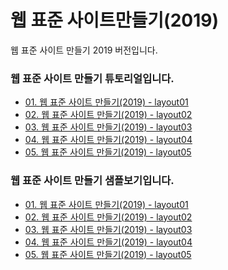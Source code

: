# 웹 표준 사이트만들기(2019)
웹 표준 사이트 만들기 2019 버전입니다.

<h3>웹 표준 사이트 만들기 튜토리얼입니다.</h3>
<ul>
    <li><a href="http://wtss.tistory.com/168">01. 웹 표준 사이트 만들기(2019) - layout01</a></li>
    <li><a href="http://wtss.tistory.com/169">02. 웹 표준 사이트 만들기(2019) - layout02</a></li>
    <li><a href="http://wtss.tistory.com/170">03. 웹 표준 사이트 만들기(2019) - layout03</a></li>
    <li><a href="http://wtss.tistory.com/171">04. 웹 표준 사이트 만들기(2019) - layout04</a></li>
    <li><a href="http://wtss.tistory.com/172">05. 웹 표준 사이트 만들기(2019) - layout05</a></li>
</ul>


<h3>웹 표준 사이트 만들기 샘플보기입니다.</h3>
<ul>
    <li><a href="https://webstoryboy.github.io/webstandard2019/sample168.html">01. 웹 표준 사이트 만들기(2019) - layout01</a></li>
    <li><a href="https://webstoryboy.github.io/webstandard2019/sample169.html">02. 웹 표준 사이트 만들기(2019) - layout02</a></li>
    <li><a href="https://webstoryboy.github.io/webstandard2019/sample170.html">03. 웹 표준 사이트 만들기(2019) - layout03</a></li>
    <li><a href="https://webstoryboy.github.io/webstandard2019/sample171.html">04. 웹 표준 사이트 만들기(2019) - layout04</a></li>
    <li><a href="https://webstoryboy.github.io/webstandard2019/sample172.html">05. 웹 표준 사이트 만들기(2019) - layout05</a></li>
</ul>
